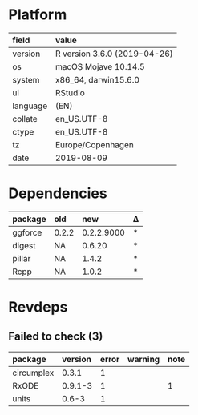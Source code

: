 # Platform

|field    |value                        |
|:--------|:----------------------------|
|version  |R version 3.6.0 (2019-04-26) |
|os       |macOS Mojave 10.14.5         |
|system   |x86_64, darwin15.6.0         |
|ui       |RStudio                      |
|language |(EN)                         |
|collate  |en_US.UTF-8                  |
|ctype    |en_US.UTF-8                  |
|tz       |Europe/Copenhagen            |
|date     |2019-08-09                   |

# Dependencies

|package |old   |new        |Δ  |
|:-------|:-----|:----------|:--|
|ggforce |0.2.2 |0.2.2.9000 |*  |
|digest  |NA    |0.6.20     |*  |
|pillar  |NA    |1.4.2      |*  |
|Rcpp    |NA    |1.0.2      |*  |

# Revdeps

## Failed to check (3)

|package    |version |error |warning |note |
|:----------|:-------|:-----|:-------|:----|
|circumplex |0.3.1   |1     |        |     |
|RxODE      |0.9.1-3 |1     |        |1    |
|units      |0.6-3   |1     |        |     |

